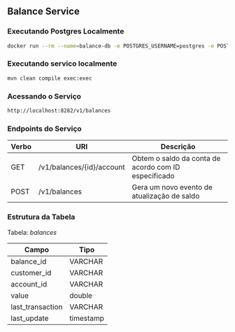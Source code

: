 ## Balance Service

### Executando Postgres Localmente

```bash
docker run --rm --name=balance-db -e POSTGRES_USERNAME=postgres -e POSTGRES_PASSWORD=postgres -p 5432:5432 postgres
```

### Executando servico localmente

```bash
mvn clean compile exec:exec
```

### Acessando o Serviço

```bash
http://localhost:8282/v1/balances
```

### Endpoints do Serviço

Verbo | URI | Descrição
-----|----|---
GET | /v1/balances/{id}/account | Obtem o saldo da conta de acordo com ID especificado
POST| /v1/balances|Gera um novo evento de atualização de saldo

### Estrutura da Tabela

Tabela: *balances*

Campo|Tipo
-----|----
balance_id | VARCHAR
customer_id | VARCHAR
account_id | VARCHAR
value | double
last_transaction | VARCHAR
last_update| timestamp